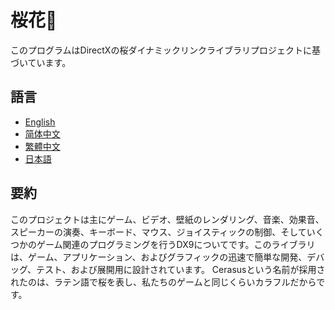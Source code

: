 # 桜花🌸
このプログラムはDirectXの桜ダイナミックリンクライブラリプロジェクトに基づいています。

## 語言
  * [English](https://github.com/Alopex6414/Cerasus/blob/master/README.md)
  * [简体中文](https://github.com/Alopex6414/Cerasus/blob/master/README_ZH_CN.md)
  * [繁體中文](https://github.com/Alopex6414/Cerasus/blob/master/README_ZH_TW.md)
  * [日本語](https://github.com/Alopex6414/Cerasus/blob/master/README_JA_JP.md)

## 要約
このプロジェクトは主にゲーム、ビデオ、壁紙のレンダリング、音楽、効果音、スピーカーの演奏、キーボード、マウス、ジョイスティックの制御、そしていくつかのゲーム関連のプログラミングを行うDX9についてです。このライブラリは、ゲーム、アプリケーション、およびグラフィックの迅速で簡単な開発、デバッグ、テスト、および展開用に設計されています。 Cerasusという名前が採用されたのは、ラテン語で桜を表し、私たちのゲームと同じくらいカラフルだからです。
